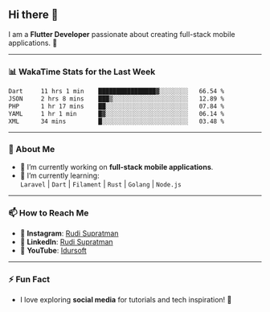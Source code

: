 ## Hi there 👋

I am a **Flutter Developer** passionate about creating full-stack mobile applications. 🚀

---

### 📊 WakaTime Stats for the Last Week
<!--START_SECTION:waka-->

```txt
Dart     11 hrs 1 min    ████████████████▓░░░░░░░░   66.54 %
JSON     2 hrs 8 mins    ███▒░░░░░░░░░░░░░░░░░░░░░   12.89 %
PHP      1 hr 17 mins    ██░░░░░░░░░░░░░░░░░░░░░░░   07.84 %
YAML     1 hr 1 min      █▓░░░░░░░░░░░░░░░░░░░░░░░   06.14 %
XML      34 mins         █░░░░░░░░░░░░░░░░░░░░░░░░   03.48 %
```

<!--END_SECTION:waka-->

---

### 🌱 About Me
- 🔭 I’m currently working on **full-stack mobile applications**.
- 🌱 I’m currently learning:  
  `Laravel` | `Dart` | `Filament` | `Rust` | `Golang` | `Node.js`

---

### 📫 How to Reach Me
- 💬 **Instagram**: [Rudi Supratman](https://www.instagram.com/rudisupratman97)  
- 💼 **LinkedIn**: [Rudi Supratman](https://www.linkedin.com/in/rudi-supratman-324233281)  
- 🎥 **YouTube**: [Idursoft](https://www.youtube.com/@adde5863)

---

### ⚡ Fun Fact
- I love exploring **social media** for tutorials and tech inspiration! 🎥
